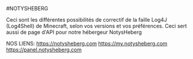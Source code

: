 #NOTYSHEBERG


Ceci sont les différentes possibilités de correctif de la faille Log4J (Log4Shell) de Minecraft, selon vos versions et vos préférences. Ceci sert aussi de page d'API pour notre hébergeur NotysHeberg

NOS LIENS:
https://notysheberg.com
https://my.notysheberg.com
https://panel.notysheberg.com
